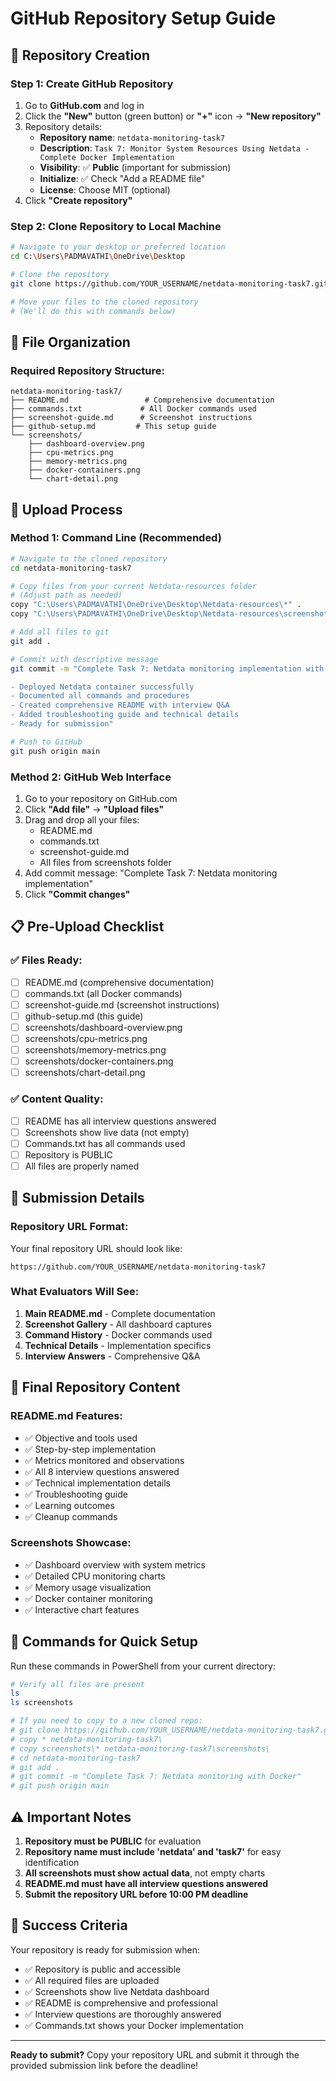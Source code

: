 # GitHub Repository Setup Guide

## 🎯 Repository Creation

### Step 1: Create GitHub Repository
1. Go to **GitHub.com** and log in
2. Click the **"New"** button (green button) or **"+"** icon → **"New repository"**
3. Repository details:
   - **Repository name**: `netdata-monitoring-task7`
   - **Description**: `Task 7: Monitor System Resources Using Netdata - Complete Docker Implementation`
   - **Visibility**: ✅ **Public** (important for submission)
   - **Initialize**: ✅ Check "Add a README file"
   - **License**: Choose MIT (optional)
4. Click **"Create repository"**

### Step 2: Clone Repository to Local Machine
```bash
# Navigate to your desktop or preferred location
cd C:\Users\PADMAVATHI\OneDrive\Desktop

# Clone the repository
git clone https://github.com/YOUR_USERNAME/netdata-monitoring-task7.git

# Move your files to the cloned repository
# (We'll do this with commands below)
```

## 📁 File Organization

### Required Repository Structure:
```
netdata-monitoring-task7/
├── README.md                 # Comprehensive documentation
├── commands.txt             # All Docker commands used
├── screenshot-guide.md      # Screenshot instructions
├── github-setup.md         # This setup guide
└── screenshots/
    ├── dashboard-overview.png
    ├── cpu-metrics.png
    ├── memory-metrics.png
    ├── docker-containers.png
    └── chart-detail.png
```

## 🚀 Upload Process

### Method 1: Command Line (Recommended)
```bash
# Navigate to the cloned repository
cd netdata-monitoring-task7

# Copy files from your current Netdata-resources folder
# (Adjust path as needed)
copy "C:\Users\PADMAVATHI\OneDrive\Desktop\Netdata-resources\*" .
copy "C:\Users\PADMAVATHI\OneDrive\Desktop\Netdata-resources\screenshots\*" screenshots\

# Add all files to git
git add .

# Commit with descriptive message
git commit -m "Complete Task 7: Netdata monitoring implementation with Docker

- Deployed Netdata container successfully
- Documented all commands and procedures
- Created comprehensive README with interview Q&A
- Added troubleshooting guide and technical details
- Ready for submission"

# Push to GitHub
git push origin main
```

### Method 2: GitHub Web Interface
1. Go to your repository on GitHub.com
2. Click **"Add file"** → **"Upload files"**
3. Drag and drop all your files:
   - README.md
   - commands.txt
   - screenshot-guide.md
   - All files from screenshots folder
4. Add commit message: "Complete Task 7: Netdata monitoring implementation"
5. Click **"Commit changes"**

## 📋 Pre-Upload Checklist

### ✅ Files Ready:
- [ ] README.md (comprehensive documentation)
- [ ] commands.txt (all Docker commands)
- [ ] screenshot-guide.md (screenshot instructions)
- [ ] github-setup.md (this guide)
- [ ] screenshots/dashboard-overview.png
- [ ] screenshots/cpu-metrics.png
- [ ] screenshots/memory-metrics.png
- [ ] screenshots/docker-containers.png
- [ ] screenshots/chart-detail.png

### ✅ Content Quality:
- [ ] README has all interview questions answered
- [ ] Screenshots show live data (not empty)
- [ ] Commands.txt has all commands used
- [ ] Repository is PUBLIC
- [ ] All files are properly named

## 🔗 Submission Details

### Repository URL Format:
Your final repository URL should look like:
```
https://github.com/YOUR_USERNAME/netdata-monitoring-task7
```

### What Evaluators Will See:
1. **Main README.md** - Complete documentation
2. **Screenshot Gallery** - All dashboard captures
3. **Command History** - Docker commands used
4. **Technical Details** - Implementation specifics
5. **Interview Answers** - Comprehensive Q&A

## 🎯 Final Repository Content

### README.md Features:
- ✅ Objective and tools used
- ✅ Step-by-step implementation
- ✅ Metrics monitored and observations
- ✅ All 8 interview questions answered
- ✅ Technical implementation details
- ✅ Troubleshooting guide
- ✅ Learning outcomes
- ✅ Cleanup commands

### Screenshots Showcase:
- ✅ Dashboard overview with system metrics
- ✅ Detailed CPU monitoring charts
- ✅ Memory usage visualization
- ✅ Docker container monitoring
- ✅ Interactive chart features

## 🔧 Commands for Quick Setup

Run these commands in PowerShell from your current directory:

```powershell
# Verify all files are present
ls
ls screenshots

# If you need to copy to a new cloned repo:
# git clone https://github.com/YOUR_USERNAME/netdata-monitoring-task7.git
# copy * netdata-monitoring-task7\
# copy screenshots\* netdata-monitoring-task7\screenshots\
# cd netdata-monitoring-task7
# git add .
# git commit -m "Complete Task 7: Netdata monitoring with Docker"
# git push origin main
```

## ⚠️ Important Notes

1. **Repository must be PUBLIC** for evaluation
2. **Repository name must include 'netdata' and 'task7'** for easy identification
3. **All screenshots must show actual data**, not empty charts
4. **README.md must have all interview questions answered**
5. **Submit the repository URL before 10:00 PM deadline**

## 🎉 Success Criteria

Your repository is ready for submission when:
- ✅ Repository is public and accessible
- ✅ All required files are uploaded
- ✅ Screenshots show live Netdata dashboard
- ✅ README is comprehensive and professional
- ✅ Interview questions are thoroughly answered
- ✅ Commands.txt shows your Docker implementation

---

**Ready to submit?** Copy your repository URL and submit it through the provided submission link before the deadline!
